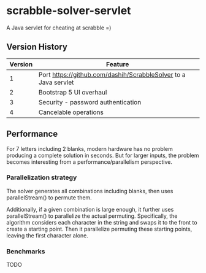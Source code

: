 # scrabble-solver-servlet
A Java servlet for cheating at scrabble =)

## Version History
| Version | Feature |
| ------- | ------- |
| 1       | Port https://github.com/dashih/ScrabbleSolver to a Java servlet |
| 2       | Bootstrap 5 UI overhaul |
| 3       | Security - password authentication |
| 4       | Cancelable operations |

## Performance
For 7 letters including 2 blanks, modern hardware has no problem producing a complete solution in seconds. But for larger inputs, the problem becomes interesting from a performance/parallelism perspective.

### Parallelization strategy
The solver generates all combinations including blanks, then uses parallelStream() to permute them.

Additionally, if a given combination is large enough, it further uses parallelStream() to parallelize the actual permuting. Specifically, the algorithm considers each character in the string and swaps it to the front to create a starting point. Then it parallelize permuting these starting points, leaving the first character alone.

### Benchmarks
TODO
